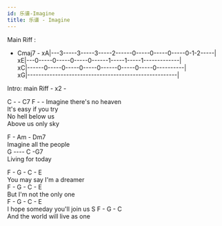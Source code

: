 ```yaml
---
id: 乐谱-Imagine
title: 乐谱 - Imagine
---
```


Main Riff :

- Cmaj7 -
  xA|---3-----3-----3-----2------0-----0-----0-----0-1-2-----|  
  xE|---0-----0-----0-----0------1-----1-----1-------------|  
  xC|------0-----0-----0-----0------0-----0-----0----------|  
  xG|------------------------------------------------------|  

Intro: main Riff - x2 -

C - - C7 F - -
Imagine there's no heaven  
It's easy if you try  
No hell below us  
Above us only sky  

F - Am - Dm7  
Imagine all the people  
G ---- C -G7  
Living for today  

F - G - C - E  
You may say I'm a dreamer  
F - G - C - E  
But I'm not the only one  
F - G - C - E  
I hope someday you'll join us  S
F - G - C  
And the world will live as one  
